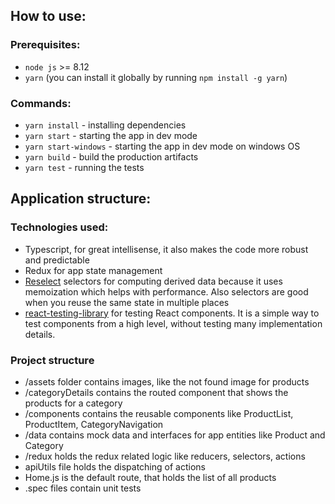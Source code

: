 ## How to use:

### Prerequisites:

* `node js` >= 8.12
* `yarn` (you can install it globally by running `npm install -g yarn`)

### Commands:

* `yarn install` - installing dependencies
* `yarn start` - starting the app in dev mode
* `yarn start-windows` - starting the app in dev mode on windows OS
* `yarn build` - build the production artifacts
* `yarn test` - running the tests

## Application structure:

### Technologies used: 
- Typescript,  for great intellisense, it also makes the code more robust and predictable
- Redux for app state management
- [Reselect](https://github.com/reduxjs/reselect) selectors for computing derived data because it uses memoization which helps with performance. Also selectors are good when you reuse the same state in multiple places
- [react-testing-library](https://github.com/kentcdodds/react-testing-library) for testing React components. It is a simple way to test components from a high level, without testing many implementation details.

### Project structure 
- /assets folder contains images, like the not found image for products
- /categoryDetails contains the routed component that shows the products for a category
- /components contains the reusable components like ProductList, ProductItem, CategoryNavigation
- /data contains mock data and interfaces for app entities like Product and Category
- /redux holds the redux related logic like reducers, selectors, actions
- apiUtils file holds the dispatching of actions
- Home.js is the default route, that holds the list of all products
- .spec files contain unit tests

